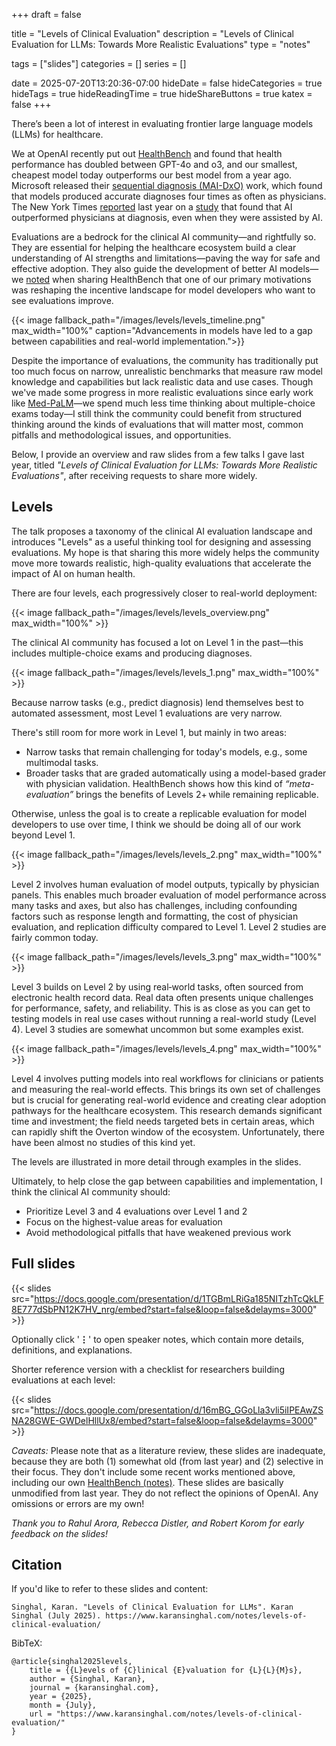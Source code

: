 +++ 
draft = false

title = "Levels of Clinical Evaluation"
description = "Levels of Clinical Evaluation for LLMs: Towards More Realistic Evaluations"
type = "notes"

tags = ["slides"]
categories = []
series = []

date = 2025-07-20T13:20:36-07:00
hideDate = false
hideCategories = true
hideTags = true
hideReadingTime = true
hideShareButtons = true
katex = false
+++

There’s been a lot of interest in evaluating frontier large language models (LLMs) for healthcare. 

We at OpenAI recently put out [HealthBench](https://openai.com/index/healthbench/) and found that health performance has doubled between GPT-4o and o3, and our smallest, cheapest model today outperforms our best model from a year ago. Microsoft released their [sequential diagnosis (MAI-DxO)](https://microsoft.ai/new/the-path-to-medical-superintelligence/) work, which found that models produced accurate diagnoses four times as often as physicians. The New York Times [reported](https://www.nytimes.com/2024/11/17/health/chatgpt-ai-doctors-diagnosis.html) last year on a [study](https://jamanetwork.com/journals/jamanetworkopen/fullarticle/2825395) that found that AI outperformed physicians at diagnosis, even when they were assisted by AI.

Evaluations are a bedrock for the clinical AI community—and rightfully so. They are essential for helping the healthcare ecosystem build a clear understanding of AI strengths and limitations—paving the way for safe and effective adoption. They also guide the development of better AI models—we [noted](/notes/healthbench/) when sharing HealthBench that one of our primary motivations was reshaping the incentive landscape for model developers who want to see evaluations improve.

{{< image fallback_path="/images/levels/levels_timeline.png" max_width="100%" caption="Advancements in models have led to a gap between capabilities and real-world implementation.">}}

Despite the importance of evaluations, the community has traditionally put too much focus on narrow, unrealistic benchmarks that measure raw model knowledge and capabilities but lack realistic data and use cases. Though we've made some progress in more realistic evaluations since early work like [Med-PaLM](https://www.nature.com/articles/s41586-023-06291-2)—we spend much less time thinking about multiple-choice exams today—I still think the community could benefit from structured thinking around the kinds of evaluations that will matter most, common pitfalls and methodological issues, and opportunities.

Below, I provide an overview and raw slides from a few talks I gave last year, titled *"Levels of Clinical Evaluation for LLMs: Towards More Realistic Evaluations"*, after receiving requests to share more widely.

## Levels

The talk proposes a taxonomy of the clinical AI evaluation landscape and introduces "Levels" as a useful thinking tool for designing and assessing evaluations. My hope is that sharing this more widely helps the community move more towards realistic, high-quality evaluations that accelerate the impact of AI on human health.

There are four levels, each progressively closer to real-world deployment:

{{< image fallback_path="/images/levels/levels_overview.png" max_width="100%" >}}

The clinical AI community has focused a lot on Level 1 in the past—this includes multiple-choice exams and producing diagnoses.

{{< image fallback_path="/images/levels/levels_1.png" max_width="100%" >}}

Because narrow tasks (e.g., predict diagnosis) lend themselves best to automated assessment, most Level 1 evaluations are very narrow. 

There's still room for more work in Level 1, but mainly in two areas:
- Narrow tasks that remain challenging for today's models, e.g., some multimodal tasks.
- Broader tasks that are graded automatically using a model-based grader with physician validation. HealthBench shows how this kind of *“meta-evaluation”* brings the benefits of Levels 2+ while remaining replicable.

Otherwise, unless the goal is to create a replicable evaluation for model developers to use over time, I think we should be doing all of our work beyond Level 1.

{{< image fallback_path="/images/levels/levels_2.png" max_width="100%" >}}

Level 2 involves human evaluation of model outputs, typically by physician panels. This enables much broader evaluation of model performance across many tasks and axes, but also has challenges, including confounding factors such as response length and formatting, the cost of physician evaluation, and replication difficulty compared to Level 1. Level 2 studies are fairly common today.

{{< image fallback_path="/images/levels/levels_3.png" max_width="100%" >}}

Level 3 builds on Level 2 by using real‑world tasks, often sourced from electronic health record data. Real data often presents unique challenges for performance, safety, and reliability. This is as close as you can get to testing models in real use cases without running a real-world study (Level 4). Level 3 studies are somewhat uncommon but some examples exist.

{{< image fallback_path="/images/levels/levels_4.png" max_width="100%" >}}

Level 4 involves putting models into real workflows for clinicians or patients and measuring the real-world effects. This brings its own set of challenges but is crucial for generating real-world evidence and creating clear adoption pathways for the healthcare ecosystem. This research demands significant time and investment; the field needs targeted bets in certain areas, which can rapidly shift the Overton window of the ecosystem. Unfortunately, there have been almost no studies of this kind yet.

The levels are illustrated in more detail through examples in the slides.

Ultimately, to help close the gap between capabilities and implementation, I think the clinical AI community should:
- Prioritize Level 3 and 4 evaluations over Level 1 and 2
- Focus on the highest-value areas for evaluation
- Avoid methodological pitfalls that have weakened previous work

## Full slides

{{< slides src="https://docs.google.com/presentation/d/1TGBmLRiGa185NITzhTcQkLF8E777dSbPN12K7HV_nrg/embed?start=false&loop=false&delayms=3000" >}}

Optionally click '**⋮**' to open speaker notes, which contain more details, definitions, and explanations.

Shorter reference version with a checklist for researchers building evaluations at each level:

{{< slides src="https://docs.google.com/presentation/d/16mBG_GGoLla3vli5iIPEAwZSNA28GWE-GWDelHllUx8/embed?start=false&loop=false&delayms=3000" >}}

*Caveats:* Please note that as a literature review, these slides are inadequate, because they are both (1) somewhat old (from last year) and (2) selective in their focus. They don't include some recent works mentioned above, including our own [HealthBench (notes)](/notes/healthbench/). These slides are basically unmodified from last year. They do not reflect the opinions of OpenAI. Any omissions or errors are my own!

*Thank you to Rahul Arora, Rebecca Distler, and Robert Korom for early feedback on the slides!*

## Citation
If you'd like to refer to these slides and content:
```
Singhal, Karan. "Levels of Clinical Evaluation for LLMs". Karan Singhal (July 2025). https://www.karansinghal.com/notes/levels-of-clinical-evaluation/
```

BibTeX:
```
@article{singhal2025levels,
    title = {{L}evels of {C}linical {E}valuation for {L}{L}{M}s},
    author = {Singhal, Karan},
    journal = {karansinghal.com},
    year = {2025},
    month = {July},
    url = "https://www.karansinghal.com/notes/levels-of-clinical-evaluation/"
}
```